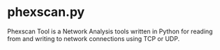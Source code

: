 # phexscan.py
Phexscan Tool is a Network Analysis tools written in Python for reading from and writing to network connections using TCP or UDP.

